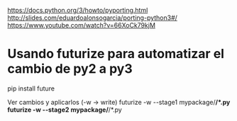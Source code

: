 https://docs.python.org/3/howto/pyporting.html
http://slides.com/eduardoalonsogarcia/porting-python3#/
https://www.youtube.com/watch?v=66XoCk79kjM

# Usando futurize para automatizar el cambio de py2 a py3
pip install future

Ver cambios y aplicarlos (-w -> write)
futurize -w --stage1 mypackage/**/*.py
futurize -w --stage2 mypackage/**/*.py
